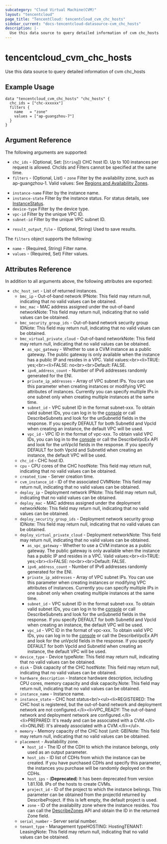 ```yaml
---
subcategory: "Cloud Virtual Machine(CVM)"
layout: "tencentcloud"
page_title: "TencentCloud: tencentcloud_cvm_chc_hosts"
sidebar_current: "docs-tencentcloud-datasource-cvm_chc_hosts"
description: |-
  Use this data source to query detailed information of cvm chc_hosts
---
```


# tencentcloud_cvm_chc_hosts

Use this data source to query detailed information of cvm chc_hosts

## Example Usage

```hcl
data "tencentcloud_cvm_chc_hosts" "chc_hosts" {
  chc_ids = ["chc-xxxxxx"]
  filters {
    name   = "zone"
    values = ["ap-guangzhou-7"]
  }
}
```

## Argument Reference

The following arguments are supported:

* `chc_ids` - (Optional, Set: [`String`]) CHC host ID. Up to 100 instances per request is allowed. ChcIds and Filters cannot be specified at the same time.
* `filters` - (Optional, List) - `zone` Filter by the availability zone, such as ap-guangzhou-1. Valid values: See [Regions and Availability Zones](https://www.tencentcloud.com/document/product/213/6091?from_cn_redirect=1).
- `instance-name` Filter by the instance name.
- `instance-state` Filter by the instance status. For status details, see [InstanceStatus](https://www.tencentcloud.com/document/api/213/15753?from_cn_redirect=1#InstanceStatus).
- `device-type` Filter by the device type.
- `vpc-id` Filter by the unique VPC ID.
- `subnet-id` Filter by the unique VPC subnet ID.
* `result_output_file` - (Optional, String) Used to save results.

The `filters` object supports the following:

* `name` - (Required, String) Filter name.
* `values` - (Required, Set) Filter values.

## Attributes Reference

In addition to all arguments above, the following attributes are exported:

* `chc_host_set` - List of returned instances.
  * `bmc_ip` - Out-of-band network IPNote: This field may return null, indicating that no valid values can be obtained.
  * `bmc_mac` - MAC address assigned under the out-of-band networkNote: This field may return null, indicating that no valid values can be obtained.
  * `bmc_security_group_ids` - Out-of-band network security group IDNote: This field may return null, indicating that no valid values can be obtained.
  * `bmc_virtual_private_cloud` - Out-of-band networkNote: This field may return null, indicating that no valid values can be obtained.
    * `as_vpc_gateway` - Whether to use a CVM instance as a public gateway. The public gateway is only available when the instance has a public IP and resides in a VPC. Valid values:&lt;br&gt;&lt;li&gt;TRUE: yes;&lt;br&gt;&lt;li&gt;FALSE: no&lt;br&gt;&lt;br&gt;Default: FALSE.
    * `ipv6_address_count` - Number of IPv6 addresses randomly generated for the ENI.
    * `private_ip_addresses` - Array of VPC subnet IPs. You can use this parameter when creating instances or modifying VPC attributes of instances. Currently you can specify multiple IPs in one subnet only when creating multiple instances at the same time.
    * `subnet_id` - VPC subnet ID in the format subnet-xxx. To obtain valid subnet IDs, you can log in to the [console](https://console.tencentcloud.com/vpc/vpc?rid=1) or call DescribeSubnets and look for the unSubnetId fields in the response. If you specify DEFAULT for both SubnetId and VpcId when creating an instance, the default VPC will be used.
    * `vpc_id` - VPC ID in the format of vpc-xxx. To obtain valid VPC IDs, you can log in to the [console](https://console.tencentcloud.com/vpc/vpc?rid=1) or call the DescribeVpcEx API and look for the unVpcId fields in the response. If you specify DEFAULT for both VpcId and SubnetId when creating an instance, the default VPC will be used.
  * `chc_id` - CHC host ID.
  * `cpu` - CPU cores of the CHC hostNote: This field may return null, indicating that no valid values can be obtained.
  * `created_time` - Server creation time.
  * `cvm_instance_id` - ID of the associated CVMNote: This field may return null, indicating that no valid values can be obtained.
  * `deploy_ip` - Deployment network IPNote: This field may return null, indicating that no valid values can be obtained.
  * `deploy_mac` - MAC address assigned under the deployment networkNote: This field may return null, indicating that no valid values can be obtained.
  * `deploy_security_group_ids` - Deployment network security group IDNote: This field may return null, indicating that no valid values can be obtained.
  * `deploy_virtual_private_cloud` - Deployment networkNote: This field may return null, indicating that no valid values can be obtained.
    * `as_vpc_gateway` - Whether to use a CVM instance as a public gateway. The public gateway is only available when the instance has a public IP and resides in a VPC. Valid values:&lt;br&gt;&lt;li&gt;TRUE: yes;&lt;br&gt;&lt;li&gt;FALSE: no&lt;br&gt;&lt;br&gt;Default: FALSE.
    * `ipv6_address_count` - Number of IPv6 addresses randomly generated for the ENI.
    * `private_ip_addresses` - Array of VPC subnet IPs. You can use this parameter when creating instances or modifying VPC attributes of instances. Currently you can specify multiple IPs in one subnet only when creating multiple instances at the same time.
    * `subnet_id` - VPC subnet ID in the format subnet-xxx. To obtain valid subnet IDs, you can log in to the [console](https://console.tencentcloud.com/vpc/vpc?rid=1) or call DescribeSubnets and look for the unSubnetId fields in the response. If you specify DEFAULT for both SubnetId and VpcId when creating an instance, the default VPC will be used.
    * `vpc_id` - VPC ID in the format of vpc-xxx. To obtain valid VPC IDs, you can log in to the [console](https://console.tencentcloud.com/vpc/vpc?rid=1) or call the DescribeVpcEx API and look for the unVpcId fields in the response. If you specify DEFAULT for both VpcId and SubnetId when creating an instance, the default VPC will be used.
  * `device_type` - Device typeNote: This field may return null, indicating that no valid values can be obtained.
  * `disk` - Disk capacity of the CHC hostNote: This field may return null, indicating that no valid values can be obtained.
  * `hardware_description` - Instance hardware description, including CPU cores, memory capacity and disk capacity.Note: This field may return null, indicating that no valid values can be obtained.
  * `instance_name` - Instance name.
  * `instance_state` - CHC host status&lt;br/&gt;&lt;ul&gt;&lt;li&gt;REGISTERED: The CHC host is registered, but the out-of-band network and deployment network are not configured.&lt;/li&gt;&lt;li&gt;VPC_READY: The out-of-band network and deployment network are configured.&lt;/li&gt;&lt;li&gt;PREPARED: It&#39;s ready and can be associated with a CVM.&lt;/li&gt;&lt;li&gt;ONLINE: It&#39;s already associated with a CVM.&lt;/li&gt;&lt;/ul&gt;.
  * `memory` - Memory capacity of the CHC host (unit: GB)Note: This field may return null, indicating that no valid values can be obtained.
  * `placement` - Availability zone.
    * `host_id` - The ID of the CDH to which the instance belongs, only used as an output parameter.
    * `host_ids` - ID list of CDHs from which the instance can be created. If you have purchased CDHs and specify this parameter, the instances you purchase will be randomly deployed on the CDHs.
    * `host_ips` - (**Deprecated**) It has been deprecated from version 1.81.108. IPs of the hosts to create CVMs.
    * `project_id` - ID of the project to which the instance belongs. This parameter can be obtained from the projectId returned by DescribeProject. If this is left empty, the default project is used.
    * `zone` - ID of the availability zone where the instance resides. You can call the [DescribeZones](https://www.tencentcloud.com/document/product/213/35071) API and obtain the ID in the returned Zone field.
  * `serial_number` - Server serial number.
  * `tenant_type` - Management typeHOSTING: HostingTENANT: LeasingNote: This field may return null, indicating that no valid values can be obtained.


